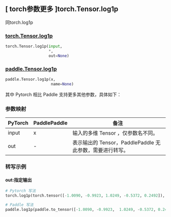 ## [ torch参数更多 ]torch.Tensor.log1p

同torch.log1p

### [torch.Tensor.log1p](https://pytorch.org/docs/stable/generated/torch.log1p.html)

```python
torch.Tensor.log1p(input, 
                   *, 
                   out=None)
```

### [paddle.Tensor.log1p](https://www.paddlepaddle.org.cn/documentation/docs/zh/api/paddle/log1p_cn.html#log1p)

```python
paddle.Tensor.log1p(x, 
                    name=None)
```

其中 Pytorch 相比 Paddle 支持更多其他参数，具体如下：

### 参数映射

| PyTorch | PaddlePaddle | 备注                                                     |
| ------- | ------------ | -------------------------------------------------------- |
| input   | x            | 输入的多维 Tensor ，仅参数名不同。                       |
| out     | -            | 表示输出的 Tensor，PaddlePaddle 无此参数，需要进行转写。 |


### 转写示例

#### out:指定输出

```python
# Pytorch 写法
torch.log1p(torch.tensor([-1.0090, -0.9923, 1.0249, -0.5372, 0.2492]), out = y)

# Paddle 写法
paddle.log1p(paddle.to_tensor([-1.0090, -0.9923,  1.0249, -0.5372, 0.2492]))
```